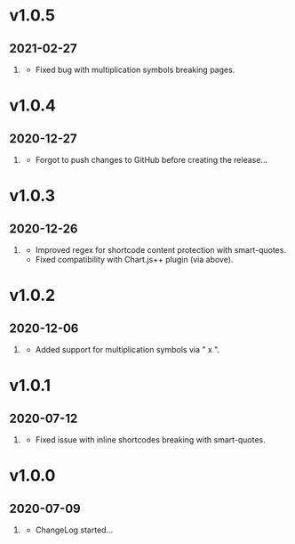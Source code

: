 # v1.0.5

## 2021-02-27

1. [](#bugfix)
   - Fixed bug with multiplication symbols breaking pages.

# v1.0.4

## 2020-12-27

1. [](#bugfix)
   - Forgot to push changes to GitHub before creating the release...

# v1.0.3

## 2020-12-26

1. [](#bugfix)
   - Improved regex for shortcode content protection with smart-quotes.
   - Fixed compatibility with Chart.js++ plugin (via above).

# v1.0.2

## 2020-12-06

1. [](#new)
   - Added support for multiplication symbols via " x ".

# v1.0.1

## 2020-07-12

1. [](#bugfix)
   - Fixed issue with inline shortcodes breaking with smart-quotes.

# v1.0.0

## 2020-07-09

1. [](#new)
   - ChangeLog started...
